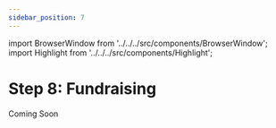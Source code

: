 ```yaml
---
sidebar_position: 7
---
```


import BrowserWindow from '../../../src/components/BrowserWindow';
import Highlight from '../../../src/components/Highlight';

# Step 8: Fundraising

Coming Soon

